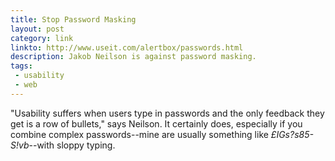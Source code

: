```yaml
---
title: Stop Password Masking
layout: post
category: link
linkto: http://www.useit.com/alertbox/passwords.html
description: Jakob Neilson is against password masking.
tags:
 - usability
 - web
---
```

"Usability suffers when users type in passwords and the only feedback they get is a row of bullets," says Neilson. It certainly does, especially if you combine complex passwords--mine are usually something like _£IGs?s85-S!vb_--with sloppy typing.